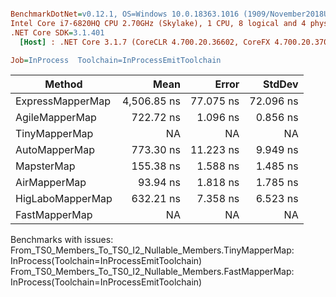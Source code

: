 ``` ini

BenchmarkDotNet=v0.12.1, OS=Windows 10.0.18363.1016 (1909/November2018Update/19H2)
Intel Core i7-6820HQ CPU 2.70GHz (Skylake), 1 CPU, 8 logical and 4 physical cores
.NET Core SDK=3.1.401
  [Host] : .NET Core 3.1.7 (CoreCLR 4.700.20.36602, CoreFX 4.700.20.37001), X64 RyuJIT

Job=InProcess  Toolchain=InProcessEmitToolchain  

```
|           Method |        Mean |     Error |    StdDev |
|----------------- |------------:|----------:|----------:|
| ExpressMapperMap | 4,506.85 ns | 77.075 ns | 72.096 ns |
|   AgileMapperMap |   722.72 ns |  1.096 ns |  0.856 ns |
|    TinyMapperMap |          NA |        NA |        NA |
|    AutoMapperMap |   773.30 ns | 11.223 ns |  9.949 ns |
|       MapsterMap |   155.38 ns |  1.588 ns |  1.485 ns |
|     AirMapperMap |    93.94 ns |  1.818 ns |  1.785 ns |
| HigLaboMapperMap |   632.21 ns |  7.358 ns |  6.523 ns |
|    FastMapperMap |          NA |        NA |        NA |

Benchmarks with issues:
  From_TS0_Members_To_TS0_I2_Nullable_Members.TinyMapperMap: InProcess(Toolchain=InProcessEmitToolchain)
  From_TS0_Members_To_TS0_I2_Nullable_Members.FastMapperMap: InProcess(Toolchain=InProcessEmitToolchain)
